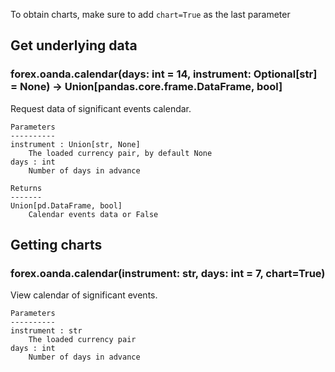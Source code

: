 To obtain charts, make sure to add `chart=True` as the last parameter

## Get underlying data 
### forex.oanda.calendar(days: int = 14, instrument: Optional[str] = None) -> Union[pandas.core.frame.DataFrame, bool]

Request data of significant events calendar.

    Parameters
    ----------
    instrument : Union[str, None]
        The loaded currency pair, by default None
    days : int
        Number of days in advance

    Returns
    -------
    Union[pd.DataFrame, bool]
        Calendar events data or False

## Getting charts 
### forex.oanda.calendar(instrument: str, days: int = 7, chart=True)

View calendar of significant events.

    Parameters
    ----------
    instrument : str
        The loaded currency pair
    days : int
        Number of days in advance
